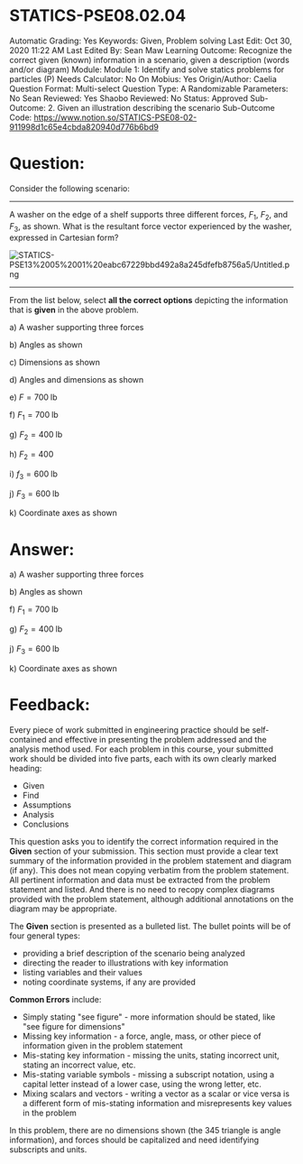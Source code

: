 # STATICS-PSE08.02.04

Automatic Grading: Yes
Keywords: Given, Problem solving
Last Edit: Oct 30, 2020 11:22 AM
Last Edited By: Sean Maw
Learning Outcome: Recognize the correct given (known) information in a scenario, given a description (words and/or diagram)
Module: Module 1: Identify and solve statics problems for particles (P)
Needs Calculator: No
On Mobius: Yes
Origin/Author: Caelia
Question Format: Multi-select
Question Type: A
Randomizable Parameters: No
Sean Reviewed: Yes
Shaobo Reviewed: No
Status: Approved
Sub-Outcome: 2. Given an illustration describing the scenario
Sub-Outcome Code: https://www.notion.so/STATICS-PSE08-02-911998d1c65e4cbda820940d776b6bd9

# Question:

Consider the following scenario:

---

A washer on the edge of a shelf supports three different forces, $F_1$, $F_2$, and $F_3$, as shown. What is the resultant force vector experienced by the washer, expressed in Cartesian form?

![STATICS-PSE13%2005%2001%20eabc67229bbd492a8a245dfefb8756a5/Untitled.png](STATICS-PSE13%2005%2001%20eabc67229bbd492a8a245dfefb8756a5/Untitled.png)

---

From the list below, select **all the correct options** depicting the information that is **given** in the above problem.  

a) A washer supporting three forces

b) Angles as shown

c) Dimensions as shown

d) Angles and dimensions as shown

e) $F=700\;\mathrm{lb}$

f) $F_1=700\;\mathrm{lb}$

g) $F_2=400\;\mathrm{lb}$

h) $F_2=400$

i) $f_3=600\;\mathrm{lb}$

j) $F_3=600\;\mathrm{lb}$

k) Coordinate axes as shown

# Answer:

a) A washer supporting three forces

b) Angles as shown

f) $F_1=700\;\mathrm{lb}$

g) $F_2=400\;\mathrm{lb}$

j) $F_3=600\;\mathrm{lb}$

k) Coordinate axes as shown

# Feedback:

Every piece of work submitted in engineering practice should be self-contained and effective in presenting the problem addressed and the analysis method used. For each problem in this course, your submitted work should be divided into five parts, each with its own clearly marked heading:

- Given
- Find
- Assumptions
- Analysis
- Conclusions

This question asks you to identify the correct information required in the **Given** section of your submission. This section must provide a clear text summary of the information provided in the problem statement and diagram (if any). This does not mean copying verbatim from the problem statement. All pertinent information and data must be extracted from the problem statement and listed. And there is no need to recopy complex diagrams provided with the problem statement, although additional annotations on the diagram may be appropriate.

The **Given** section is presented as a bulleted list. The bullet points will be of four general types:

- providing a brief description of the scenario being analyzed
- directing the reader to illustrations with key information
- listing variables and their values
- noting coordinate systems, if any are provided

**Common Errors** include:

- Simply stating "see figure" - more information should be stated, like "see figure for dimensions"
- Missing key information - a force, angle, mass, or other piece of information given in the problem statement
- Mis-stating key information - missing the units, stating incorrect unit, stating an incorrect value, etc.
- Mis-stating variable symbols - missing a subscript notation, using a capital letter instead of a lower case, using the wrong letter, etc.
- Mixing scalars and vectors - writing a vector as a scalar or vice versa is a different form of mis-stating information and misrepresents key values in the problem

In this problem, there are no dimensions shown (the 345 triangle is angle information), and forces should be capitalized and need identifying subscripts and units.